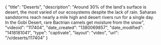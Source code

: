 {
    "title": "Deserts",
    "description": "Around 30% of the land's surface is desert, the most varied of our ecosystems despite the lack of rain. Saharan sandstorms reach nearly a mile high and desert rivers run for a single day. In the Gobi Desert, rare Bactrian camels get moisture from the snow",
    "videoid": "117404",
    "date_created": "1380069857",
    "date_modified": "1418181041",
    "type": "captivate",
    "layout": "video",
    "url": "\/v\/deserts\/117404"
}